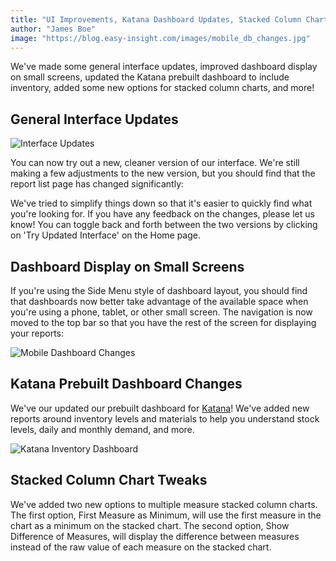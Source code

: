 ```yaml
---
title: "UI Improvements, Katana Dashboard Updates, Stacked Column Chart Tweaks"
author: "James Boe"
image: "https://blog.easy-insight.com/images/mobile_db_changes.jpg"
---
```


We've made some general interface updates, improved dashboard display on small screens, updated the Katana prebuilt dashboard to include inventory, added some new options for stacked column charts, and more!<!--more--> 

<h2 class="productHeader">General Interface Updates</h2>

<img style="max-width:800px" class="img-fit-responsive" src="https://blog.easy-insight.com/images/updated_ui.jpg" alt="Interface Updates">

You can now try out a new, cleaner version of our interface. We're still making a few adjustments to the new version, but you should find that the report list page has changed significantly:

We've tried to simplify things down so that it's easier to quickly find what you're looking for. If you have any feedback on the changes, please let us know! You can toggle back and forth between the two versions by clicking on 'Try Updated Interface' on the Home page.

<h2 class="productHeader">Dashboard Display on Small Screens</h2>

If you're using the Side Menu style of dashboard layout, you should find that dashboards now better take advantage of the available space when you're using a phone, tablet, or other small screen. The navigation is now moved to the top bar so that you have the rest of the screen for displaying your reports:

<img style="max-width:500px" class="img-fit-responsive" src="https://blog.easy-insight.com/images/mobile_db_changes.jpg" alt="Mobile Dashboard Changes">

<h2 class="productHeader">Katana Prebuilt Dashboard Changes</h2>

We've our updated our prebuilt dashboard for <a href="https://www.katanamrp.com">Katana</a>! We've added new reports around inventory levels and materials to help you understand stock levels, daily and monthly demand, and more.

<img style="max-width:800px" class="img-fit-responsive" src="https://blog.easy-insight.com/images/katana_inventory_db.jpg" alt="Katana Inventory Dashboard">

<h2 class="productHeader">Stacked Column Chart Tweaks</h2>

We've added two new options to multiple measure stacked column charts. The first option, First Measure as Minimum, will use the first measure in the chart as a minimum on the stacked chart. The second option, Show Difference of Measures, will display the difference between measures instead of the raw value of each measure on the stacked chart.